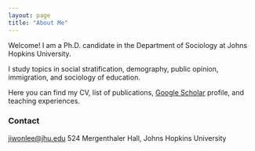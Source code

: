 ```yaml
---
layout: page
title: "About Me"
---
```


Welcome! I am a Ph.D. candidate in the Department of Sociology at Johns Hopkins University. <br>

I study topics in  social stratification, demography, public opinion, immigration, and sociology of education. 

Here you can find my CV, list of publications, [Google Scholar](https://https://scholar.google.com/citations?user=nszIX_sAAAAJ&hl=en) profile, and teaching experiences. 


### Contact
<jiwonlee@jhu.edu> 
524 Mergenthaler Hall, Johns Hopkins University
